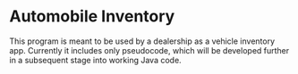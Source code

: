 # Automobile Inventory
This program is meant to be used by a dealership as a vehicle inventory app. Currently it includes only pseudocode, which will be developed further in a subsequent stage into working Java code.
